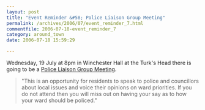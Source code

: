 ```yaml
---
layout: post
title: "Event Reminder &#58; Police Liaison Group Meeting"
permalink: /archives/2006/07/event_reminder_7.html
commentfile: 2006-07-18-event_reminder_7
category: around_town
date: 2006-07-18 15:59:29

---
```


Wednesday, 19 July at 8pm in Winchester Hall at the Turk's Head there is going to be a [Police Liaison Group Meeting](/event/Meeting/200607050244).

> "This is an opportunity for residents to speak to police and councillors about local issues and voice their opinions on ward priorities. If you do not attend then you will miss out on having your say as to how your ward should be policed."
